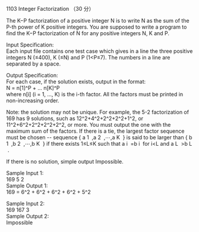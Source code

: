 1103 Integer Factorization （30 分）

The K−P factorization of a positive integer N is to write N as the sum of the P-th power of K positive integers. You are supposed to write a program to find the K−P factorization of N for any positive integers N, K and P.

Input Specification:  
Each input file contains one test case which gives in a line the three positive integers N (≤400), K (≤N) and P (1<P≤7). The numbers in a line are separated by a space.

Output Specification:  
For each case, if the solution exists, output in the format:  
N = n[1]^P + ... n[K]^P  
where n[i] (i = 1, ..., K) is the i-th factor. All the factors must be printed in non-increasing order.

Note: the solution may not be unique. For example, the 5-2 factorization of 169 has 9 solutions, such as 12^2+4^2+2^2+2^2+1^2, or 11^2+6^2+2^2+2^2+2^2, or more. You must output the one with the maximum sum of the factors. If there is a tie, the largest factor sequence must be chosen -- sequence { a
​1
​​ ,a
​2
​​ ,⋯,a
​K
​​  } is said to be larger than { b
​1
​​ ,b
​2
​​ ,⋯,b
​K
​​  } if there exists 1≤L≤K such that a
​i
​​ =b
​i
​​  for i<L and a
​L
​​ >b
​L
​​ .

If there is no solution, simple output Impossible.

Sample Input 1:  
169 5 2  
Sample Output 1:  
169 = 6^2 + 6^2 + 6^2 + 6^2 + 5^2  

Sample Input 2:  
169 167 3  
Sample Output 2:  
Impossible
